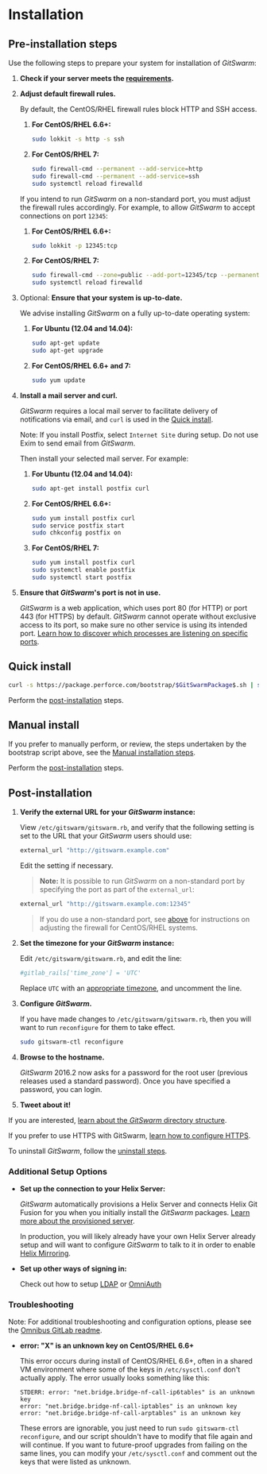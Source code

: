 # Installation

## Pre-installation steps

Use the following steps to prepare your system for installation of
$GitSwarm$:

1.  **Check if your server meets the [requirements](requirements.md).**

1.  **Adjust default firewall rules.**

    By default, the CentOS/RHEL firewall rules block HTTP and SSH access.

    1.  **For CentOS/RHEL 6.6+:**

        ```bash
        sudo lokkit -s http -s ssh
        ```

    1.  **For CentOS/RHEL 7:**

        ```bash
        sudo firewall-cmd --permanent --add-service=http
        sudo firewall-cmd --permanent --add-service=ssh
        sudo systemctl reload firewalld
        ```

    If you intend to run $GitSwarm$ on a non-standard port, you must adjust
    the firewall rules accordingly. For example, to allow $GitSwarm$ to
    accept connections on port `12345`:

    1.  **For CentOS/RHEL 6.6+:**

        ```bash
        sudo lokkit -p 12345:tcp
        ```

    1.  **For CentOS/RHEL 7:**

        ```bash
        sudo firewall-cmd --zone=public --add-port=12345/tcp --permanent
        sudo systemctl reload firewalld
        ```

1.  Optional: **Ensure that your system is up-to-date.**

    We advise installing $GitSwarm$ on a fully up-to-date operating system:

    1.  **For Ubuntu (12.04 and 14.04):**

        ```bash
        sudo apt-get update
        sudo apt-get upgrade
        ```

    1.  **For CentOS/RHEL 6.6+ and 7:**

        ```bash
        sudo yum update
        ```

1.  **Install a mail server and curl.**

    $GitSwarm$ requires a local mail server to facilitate delivery of
    notifications via email, and `curl` is used in the [Quick
    install](#quick-install).

    Note: If you install Postfix, select `Internet Site` during setup. Do
    not use Exim to send email from $GitSwarm$.

    Then install your selected mail server. For example:

    1.  **For Ubuntu (12.04 and 14.04):**

        ```bash
        sudo apt-get install postfix curl
        ```

    1.  **For CentOS/RHEL 6.6+:**

        ```bash
        sudo yum install postfix curl
        sudo service postfix start
        sudo chkconfig postfix on
        ```

    1.  **For CentOS/RHEL 7:**

        ```bash
        sudo yum install postfix curl
        sudo systemctl enable postfix
        sudo systemctl start postfix
        ```

1.  **Ensure that $GitSwarm$'s port is not in use.**

    $GitSwarm$ is a web application, which uses port 80 (for HTTP) or port
    443 (for HTTPS) by default. $GitSwarm$ cannot operate without exclusive
    access to its port, so make sure no other service is using its
    intended port. [Learn how to discover which processes are listening
    on specific
    ports](http://www.cyberciti.biz/faq/what-process-has-open-linux-port/).


## Quick install

```bash
curl -s https://package.perforce.com/bootstrap/$GitSwarmPackage$.sh | sudo sh -
```

Perform the [post-installation](#post-installation) steps.

## Manual install

If you prefer to manually perform, or review, the steps undertaken by the
bootstrap script above, see the [Manual installation
steps](manual_install.md).

Perform the [post-installation](#post-installation) steps.

## Post-installation

1.  **Verify the external URL for your $GitSwarm$ instance:**

    View `/etc/gitswarm/gitswarm.rb`, and verify that the following
    setting is set to the URL that your $GitSwarm$ users should use:

    ```ruby
    external_url "http://gitswarm.example.com"
    ```

    Edit the setting if necessary.

    > **Note:** It is possible to run $GitSwarm$ on a non-standard port
    > by specifying the port as part of the `external_url`:
    ```ruby
    external_url "http://gitswarm.example.com:12345"
    ```
    > If you do use a non-standard port, see
    > [above](#pre-installation-steps) for instructions on adjusting the
    > firewall for CentOS/RHEL systems.

1.  **Set the timezone for your $GitSwarm$ instance:**

    Edit `/etc/gitswarm/gitswarm.rb`, and edit the line:

    ```ruby
    #gitlab_rails['time_zone'] = 'UTC'
    ```

    Replace `UTC` with an [appropriate
    timezone](http://en.wikipedia.org/wiki/List_of_tz_database_time_zones), and uncomment the line.

1.  **Configure $GitSwarm$.**

    If you have made changes to `/etc/gitswarm/gitswarm.rb`, then you will
    want to run `reconfigure` for them to take effect.

    ```bash
    sudo gitswarm-ctl reconfigure
    ```

1.  **Browse to the hostname.**

    $GitSwarm$ 2016.2 now asks for a password for the root user (previous
    releases used a standard password). Once you have specified a password,
    you can login.

1.  **Tweet about it!**

If you are interested, [learn about the $GitSwarm$ directory
structure](structure.md).

If you prefer to use HTTPS with GitSwarm, [learn how to configure
HTTPS](https.md).

To uninstall $GitSwarm$, follow the [uninstall steps](uninstall.md).

###  Additional Setup Options

*   **Set up the connection to your Helix Server:**

    $GitSwarm$ automatically provisions a Helix Server and connects Helix
    Git Fusion for you when you initially install the $GitSwarm$ packages.
    [Learn more about the provisioned server](auto_provision.md).

    In production, you will likely already have your own Helix Server
    already setup and will want to configure $GitSwarm$ to talk to it in
    order to enable [Helix
    Mirroring](../workflow/helix_mirroring/overview.md).

*   **Set up other ways of signing in:**

    Check out how to setup [LDAP](../integration/ldap.md) or
    [OmniAuth](../integration/omniauth.md)

### Troubleshooting

Note: For additional troubleshooting and configuration options, please see
the [Omnibus GitLab
readme](https://gitlab.com/gitlab-org/omnibus-gitlab/blob/master/README.md).

*   **error: "X" is an unknown key on CentOS/RHEL 6.6+**

    This error occurs during install of CentOS/RHEL 6.6+, often in a shared
    VM environment where some of the keys in `/etc/sysctl.conf` don't
    actually apply. The error usually looks something like this:

    ```
    STDERR: error: "net.bridge.bridge-nf-call-ip6tables" is an unknown key
    error: "net.bridge.bridge-nf-call-iptables" is an unknown key
    error: "net.bridge.bridge-nf-call-arptables" is an unknown key
    ```

    These errors are ignorable, you just need to run `sudo gitswarm-ctl
    reconfigure`, and our script shouldn't have to modify that file again
    and will continue. If you want to future-proof upgrades from failing on
    the same lines, you can modify your `/etc/sysctl.conf` and comment out
    the keys that were listed as unknown.
